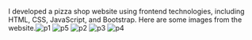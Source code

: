 I developed a pizza shop website using frontend technologies, including HTML, CSS, JavaScript, and Bootstrap. 
Here are some images from the website.![p1](https://github.com/user-attachments/assets/448700cd-d8d6-49c9-9a58-5ead1de34191)
![p5](https://github.com/user-attachments/assets/d78d1bf5-e8d2-4010-8859-101609b7d45b)
![p2](https://github.com/user-attachments/assets/93963d07-4ac5-41ae-a921-1de48eb31cb7)
![p3](https://github.com/user-attachments/assets/b58bd8d9-02fe-4d31-b2cd-146b0734cc7c)
![p4](https://github.com/user-attachments/assets/065630ed-0bec-418a-a891-f6279805bcb5)

